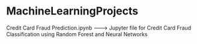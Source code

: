 # MachineLearningProjects

Credit Card Fraud Prediction.ipynb ---> Jupyter file for Credit Card Fraud Classification using Random Forest and Neural Networks
